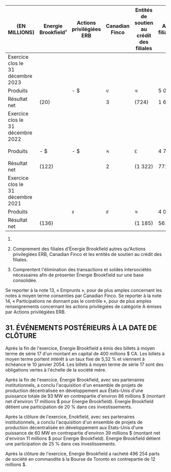 | (EN MILLIONS)                        | Energie<br>Brookfield¹ | Actions<br>privilégiées<br>ERB | Canadian<br>Finco | Entités de<br>soutien au<br>crédit des<br>filiales | Autres<br>filiales1,2 | Ajustements de<br>consolidation3 | Energie<br>Brookfield<br>(Données<br>consolidées) |
|--------------------------------------|------------------------|--------------------------------|-------------------|----------------------------------------------------|-----------------------|----------------------------------|---------------------------------------------------|
| Exercice clos le<br>31 décembre 2023 |                        |                                |                   |                                                    |                       |                                  |                                                   |
| Produits                             |                        | - \$                           | ಳ                 | ક                                                  | 5 038 \$              | ಕ                                | 5 038                                             |
| Résultat net                         | (20)                   |                                | 3                 | (724)                                              | 1 686                 | (299)                            | 616                                               |
| Exercice clos le<br>31 décembre 2022 |                        |                                |                   |                                                    |                       |                                  |                                                   |
| Produits                             | - \$                   | - \$                           | ક                 | દ                                                  | 4 711 \$              | S                                | క<br>4 711                                        |
| Résultat net                         | (122)                  |                                | 2                 | (1 322)                                            | 772                   | 808                              | 138                                               |
| Exercice clos le<br>31 décembre 2021 |                        |                                |                   |                                                    |                       |                                  |                                                   |
| Produits                             |                        | ಕ                              | ಕೆ                | ક                                                  | 4 096 S               | ಲಾ                               | 4 096 \$                                          |
| Résultat net                         | (136)                  |                                |                   | (1 185)                                            | 561                   | 694                              | (66)                                              |

1)

3) Comprement des filiales d'Énergie Brookfield autres qu'Actions privilegiées ERB, Canadian Finco et les entités de soutien au crédit des filiales.

3) Comprentent l'élimination des transactions et soldes intersociétés nécessaires afin de présenter Énergie Brookfield sur une base consolidée.

Se reporter à la note 13, « Emprunts », pour de plus amples concernant les notes à moyen terme consenties par Canadian Finco. Se reporter à la note 14, « Participations ne donnant pas le contrôle », pour de plus amples renseignements concernant les actions privilégiées de catégorie A émises par Actions privilégiées ERB.

## 31. ÉVÉNEMENTS POSTÉRIEURS À LA DATE DE CLÔTURE

Après la fin de l'exercice, Energie Brookfield a émis des billets à moyen terme de série 17 d'un montant en capital de 400 millions \$ CA. Les billets à moyen terme portent intérêt à un taux fixe de 5,32 % et viennent à échéance le 10 janvier 2054. Les billets à moyen terme de série 17 sont des obligations vertes à l'échelle de la société mère.

Après la fin de l'exercice, Énergie Brookfield, avec ses partenaires institutionnels, a conclu l'acquisition d'un ensemble de projets de production décentralisée en développement aux États-Unis d'une puissance totale de 93 MW en contrepartie d'environ 86 millions \$ (montant net d'environ 17 millions \$ pour Energie Brookfield). Energie Brookfield détient une participation de 20 % dans ces investissements.

Après la clôture de l'exercice, Enokfield, avec ses partenaires institutionnels, a conclu l'acquisition d'un ensemble de projets de production décentralisée en développement aux Etats-Unis d'une puissance de 60 MW en contrepartie d'environ 39 millions \$ (montant net d'environ 11 millions \$ pour Energie Brookfield). Energie Brookfield détient une participation de 25 % dans ces investissements.

Après la clôture de l'exercice, Energie Brookfield a racheté 496 254 parts de société en commandite à la Bourse de Toronto en contrepartie de 12 millions \$.